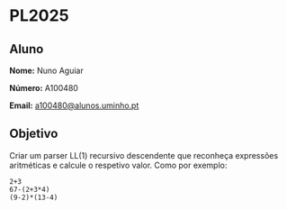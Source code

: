 # PL2025
## Aluno

**Nome:**  Nuno Aguiar

**Número:**  A100480

**Email:** a100480@alunos.uminho.pt

## Objetivo

Criar um parser LL(1) recursivo descendente que reconheça expressões aritméticas e calcule o respetivo valor. Como por exemplo:
```
2+3
67-(2+3*4)
(9-2)*(13-4)
```